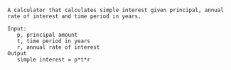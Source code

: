    A calculator that calculates simple interest given principal, annual rate of interest and time period in years.
   
    Input:
       p, principal amount
       t, time period in years
       r, annual rate of interest
    Output
       simple interest = p*t*r

